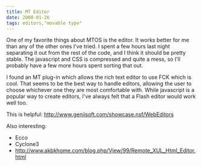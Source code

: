 ```yaml
---
title: MT Editor
date: 2008-01-26
tags: editors,"movable type"
---
```

One of my favorite things about MTOS is the editor. It works better for me than any of the other ones I've tried. I spent a few hours last night separating it out from the rest of the code, and I think it should be pretty stable. The javascript and CSS is compressed and quite a mess, so I'll probably have a few more hours spent sorting that out.

I found an MT plug-in which allows the rich text editor to use FCK which is cool. That seems to be the best way to handle editors, allowing the user to choose whichever one they are most comfortable with. While javascript is a popular way to create editors, I've always felt that a Flash editor would work well too.

This is helpful:
<a href="http://www.geniisoft.com/showcase.nsf/WebEditors">http://www.geniisoft.com/showcase.nsf/WebEditors</a>

Also interesting:

* Ecco
* Cyclone3
* <a href="http://www.akbkhome.com/blog.php/View/99/Remote_XUL_Html_Editor.html" rel="nofollow">http://www.akbkhome.com/blog.php/View/99/Remote_XUL_Html_Editor.html</a>

